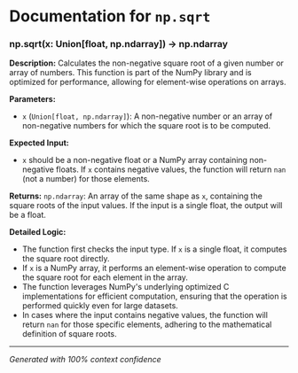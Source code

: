 # Documentation for `np.sqrt`

### np.sqrt(x: Union[float, np.ndarray]) -> np.ndarray

**Description:**
Calculates the non-negative square root of a given number or array of numbers. This function is part of the NumPy library and is optimized for performance, allowing for element-wise operations on arrays.

**Parameters:**
- `x` (`Union[float, np.ndarray]`): A non-negative number or an array of non-negative numbers for which the square root is to be computed.

**Expected Input:**
- `x` should be a non-negative float or a NumPy array containing non-negative floats. If `x` contains negative values, the function will return `nan` (not a number) for those elements.

**Returns:**
`np.ndarray`: An array of the same shape as `x`, containing the square roots of the input values. If the input is a single float, the output will be a float.

**Detailed Logic:**
- The function first checks the input type. If `x` is a single float, it computes the square root directly.
- If `x` is a NumPy array, it performs an element-wise operation to compute the square root for each element in the array.
- The function leverages NumPy's underlying optimized C implementations for efficient computation, ensuring that the operation is performed quickly even for large datasets.
- In cases where the input contains negative values, the function will return `nan` for those specific elements, adhering to the mathematical definition of square roots.

---
*Generated with 100% context confidence*
